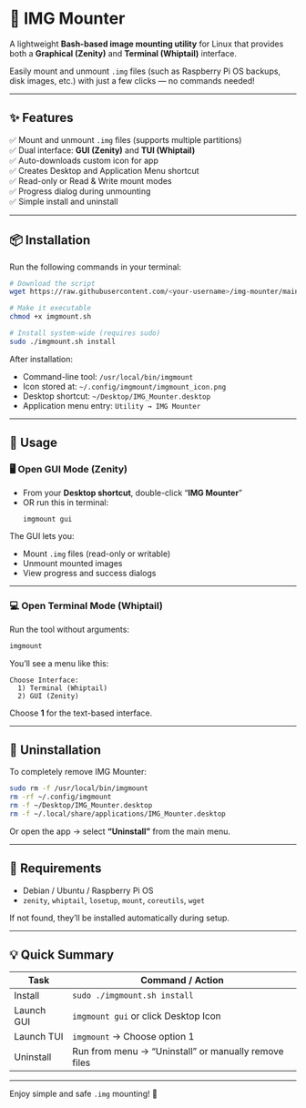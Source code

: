 # 🧩 IMG Mounter

A lightweight **Bash-based image mounting utility** for Linux that provides both a **Graphical (Zenity)** and **Terminal (Whiptail)** interface.

Easily mount and unmount `.img` files (such as Raspberry Pi OS backups, disk images, etc.) with just a few clicks — no commands needed!  

---

## ✨ Features

✅ Mount and unmount `.img` files (supports multiple partitions)  
✅ Dual interface: **GUI (Zenity)** and **TUI (Whiptail)**  
✅ Auto-downloads custom icon for app  
✅ Creates Desktop and Application Menu shortcut  
✅ Read-only or Read & Write mount modes  
✅ Progress dialog during unmounting  
✅ Simple install and uninstall

---

## 📦 Installation

Run the following commands in your terminal:

```bash
# Download the script
wget https://raw.githubusercontent.com/<your-username>/img-mounter/main/imgmount.sh -O imgmount.sh

# Make it executable
chmod +x imgmount.sh

# Install system-wide (requires sudo)
sudo ./imgmount.sh install
```

After installation:
- Command-line tool: `/usr/local/bin/imgmount`
- Icon stored at: `~/.config/imgmount/imgmount_icon.png`
- Desktop shortcut: `~/Desktop/IMG_Mounter.desktop`
- Application menu entry: `Utility → IMG Mounter`

---

## 🚀 Usage

### 🖥️ **Open GUI Mode (Zenity)**

- From your **Desktop shortcut**, double-click “**IMG Mounter**”
- OR run this in terminal:
  ```bash
  imgmount gui
  ```

The GUI lets you:
- Mount `.img` files (read-only or writable)
- Unmount mounted images
- View progress and success dialogs

---

### 💻 **Open Terminal Mode (Whiptail)**

Run the tool without arguments:
```bash
imgmount
```

You’ll see a menu like this:
```
Choose Interface:
  1) Terminal (Whiptail)
  2) GUI (Zenity)
```
Choose **1** for the text-based interface.

---

## 🔧 Uninstallation

To completely remove IMG Mounter:

```bash
sudo rm -f /usr/local/bin/imgmount
rm -rf ~/.config/imgmount
rm -f ~/Desktop/IMG_Mounter.desktop
rm -f ~/.local/share/applications/IMG_Mounter.desktop
```

Or open the app → select **“Uninstall”** from the main menu.

---

## 🧠 Requirements

- Debian / Ubuntu / Raspberry Pi OS  
- `zenity`, `whiptail`, `losetup`, `mount`, `coreutils`, `wget`

If not found, they’ll be installed automatically during setup.

---

## 💡 Quick Summary

| Task | Command / Action |
|------|------------------|
| Install | `sudo ./imgmount.sh install` |
| Launch GUI | `imgmount gui` or click Desktop Icon |
| Launch TUI | `imgmount` → Choose option 1 |
| Uninstall | Run from menu → “Uninstall” or manually remove files |

---

Enjoy simple and safe `.img` mounting! 🚀
